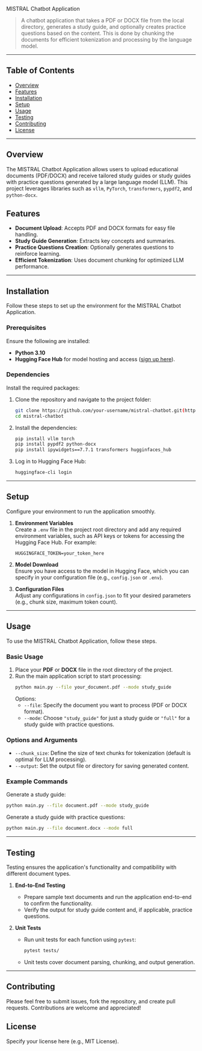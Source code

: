  MISTRAL Chatbot Application

> A chatbot application that takes a PDF or DOCX file from the local directory, generates a study guide, and optionally creates practice questions based on the content. This is done by chunking the documents for efficient tokenization and processing by the language model.

---

## Table of Contents
- [Overview](#overview)
- [Features](#features)
- [Installation](#installation)
- [Setup](#setup)
- [Usage](#usage)
- [Testing](#testing)
- [Contributing](#contributing)
- [License](#license)

---

## Overview
The MISTRAL Chatbot Application allows users to upload educational documents (PDF/DOCX) and receive tailored study guides or study guides with practice questions generated by a large language model (LLM). This project leverages libraries such as `vllm`, `PyTorch`, `transformers`, `pypdf2`, and `python-docx`.

## Features
- **Document Upload**: Accepts PDF and DOCX formats for easy file handling.
- **Study Guide Generation**: Extracts key concepts and summaries.
- **Practice Questions Creation**: Optionally generates questions to reinforce learning.
- **Efficient Tokenization**: Uses document chunking for optimized LLM performance.

---

## Installation
Follow these steps to set up the environment for the MISTRAL Chatbot Application.


### Prerequisites
Ensure the following are installed:
- **Python 3.10**
- **Hugging Face Hub** for model hosting and access ([sign up here](https://huggingface.co/)).

### Dependencies
Install the required packages:
1. Clone the repository and navigate to the project folder:
   ```bash
   git clone https://github.com/your-username/mistral-chatbot.git(https://github.com/AnthonyPizzolato/MistrallApplication.git)
   cd mistral-chatbot
   ```

2. Install the dependencies:
   ```bash
   pip install vllm torch
   pip install pypdf2 python-docx
   pip install ipywidgets==7.7.1 transformers hugginfaces_hub
   ```

3. Log in to Hugging Face Hub:
   ```bash
   huggingface-cli login
   ```

---

## Setup
Configure your environment to run the application smoothly.

1. **Environment Variables**  
   Create a `.env` file in the project root directory and add any required environment variables, such as API keys or tokens for accessing the Hugging Face Hub. For example:
   ```plaintext
   HUGGINGFACE_TOKEN=your_token_here
   ```

2. **Model Download**  
   Ensure you have access to the model in Hugging Face, which you can specify in your configuration file (e.g., `config.json` or `.env`).

3. **Configuration Files**  
   Adjust any configurations in `config.json` to fit your desired parameters (e.g., chunk size, maximum token count).

---

## Usage
To use the MISTRAL Chatbot Application, follow these steps.

### Basic Usage
1. Place your **PDF** or **DOCX** file in the root directory of the project.
2. Run the main application script to start processing:
   ```bash
   python main.py --file your_document.pdf --mode study_guide
   ```
   Options:
   - `--file`: Specify the document you want to process (PDF or DOCX format).
   - `--mode`: Choose `"study_guide"` for just a study guide or `"full"` for a study guide with practice questions.

### Options and Arguments
- `--chunk_size`: Define the size of text chunks for tokenization (default is optimal for LLM processing).
- `--output`: Set the output file or directory for saving generated content.

### Example Commands
Generate a study guide:
```bash
python main.py --file document.pdf --mode study_guide
```

Generate a study guide with practice questions:
```bash
python main.py --file document.docx --mode full
```

---

## Testing
Testing ensures the application's functionality and compatibility with different document types.

1. **End-to-End Testing**  
   - Prepare sample text documents and run the application end-to-end to confirm the functionality.
   - Verify the output for study guide content and, if applicable, practice questions.

2. **Unit Tests**  
   - Run unit tests for each function using `pytest`:
     ```bash
     pytest tests/
     ```
   - Unit tests cover document parsing, chunking, and output generation.

---

## Contributing
Please feel free to submit issues, fork the repository, and create pull requests. Contributions are welcome and appreciated!

## License
Specify your license here (e.g., MIT License).
